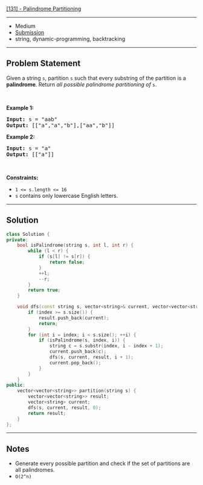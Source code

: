 [[131] - Palindrome Partitioning](https://leetcode.com/problems/palindrome-partitioning)

---

- Medium
- [Submission](https://leetcode.com/problems/palindrome-partitioning/submissions/992659747/)
- string, dynamic-programming, backtracking

---

## Problem Statement

<p>Given a string <code>s</code>, partition <code>s</code> such that every <span data-keyword="substring-nonempty">substring</span> of the partition is a <span data-keyword="palindrome-string"><strong>palindrome</strong></span>. Return <em>all possible palindrome partitioning of </em><code>s</code>.</p>

<p>&nbsp;</p>
<p><strong class="example">Example 1:</strong></p>
<pre><strong>Input:</strong> s = "aab"
<strong>Output:</strong> [["a","a","b"],["aa","b"]]
</pre><p><strong class="example">Example 2:</strong></p>
<pre><strong>Input:</strong> s = "a"
<strong>Output:</strong> [["a"]]
</pre>
<p>&nbsp;</p>
<p><strong>Constraints:</strong></p>

<ul>
	<li><code>1 &lt;= s.length &lt;= 16</code></li>
	<li><code>s</code> contains only lowercase English letters.</li>
</ul>


---

## Solution

```cpp
class Solution {
private:
    bool isPalindrome(string s, int l, int r) {
        while (l < r) {
            if (s[l] != s[r]) {
                return false;
            }
            ++l;
            --r;
        }
        return true;
    }

    void dfs(const string s, vector<string>& current, vector<vector<string>>& result, int index) {
        if (index >= s.size()) {
            result.push_back(current);
            return;
        }
        for (int i = index; i < s.size(); ++i) {
            if (isPalindrome(s, index, i)) {
                string c = s.substr(index, i - index + 1);
                current.push_back(c);
                dfs(s, current, result, i + 1);
                current.pop_back();
            }
        }
    }
public:
    vector<vector<string>> partition(string s) {
        vector<vector<string>> result;
        vector<string> current;
        dfs(s, current, result, 0);
        return result;
    }
};
```

---

## Notes

- Generate every possible partition and check if the set of partitions are all palindromes.
- `O(2^n)`
